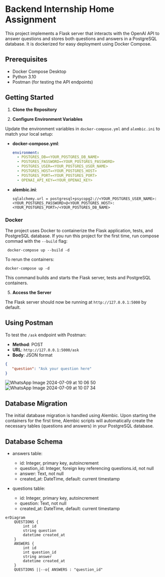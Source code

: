 # Backend Internship Home Assignment

This project implements a Flask server that interacts with the OpenAI API to answer questions and stores both questions and answers in a PostgreSQL database. It is dockerized for easy deployment using Docker Compose.

## Prerequisites

- Docker Compose Desktop
- Python 3.10
- Postman (for testing the API endpoints)

## Getting Started

1. **Clone the Repository**

2. **Configure Environment Variables**

Update the environment variables in `docker-compose.yml` and `alembic.ini` to match your local setup:

- **docker-compose.yml**:
  ```yaml
  environment:
    - POSTGRES_DB=<YOUR_POSTGRES_DB_NAME>
    - POSTGRES_PASSWORD=<YOUR_POSTGRES_PASSWORD>
    - POSTGRES_USER=<YOUR_POSTGRES_USER_NAME>
    - POSTGRES_HOST=<YOUR_POSTGRES_HOST>
    - POSTGRES_PORT=<YOUR_POSTGRES_PORT>
    - OPENAI_API_KEY=<YOUR_OPENAI_KEY>
  ```

- **alembic.ini**:
  ```
  sqlalchemy.url = postgresql+psycopg2://<YOUR_POSTGRES_USER_NAME>:<YOUR_POSTGRES_PASSWORD>@<YOUR_POSTGRES_HOST>:<YOUR_POSTGRES_PORT>/<YOUR_POSTGRES_DB_NAME>
  ```

 ### Docker
  The project uses Docker to containerize the Flask application, tests, and PostgreSQL database.
  If you run this project for the first time, run compose commad with the `--build` flag:
  ```
   docker-compose up --build -d
  ```
  To rerun the containers:
  ```
  docker-compose up -d
  ```
 
  This command builds and starts the Flask server, tests and PostgreSQL containers.

5. **Access the Server**

  The Flask server should now be running at `http://127.0.0.1:5000` by default.

## Using Postman

To test the `/ask` endpoint with Postman:

- **Method**: POST
- **URL**: `http://127.0.0.1:5000/ask`
- **Body**: JSON format
```json
{
   "question": "Ask your question here"
}
```
![WhatsApp Image 2024-07-09 at 10 06 50](https://github.com/netanel97/insait_assignment/assets/101398032/cf8f5306-7d9e-4506-be9f-06c03504837b)
![WhatsApp Image 2024-07-09 at 10 07 34](https://github.com/netanel97/insait_assignment/assets/101398032/5aa18b6c-4fb4-42d8-988b-01486328a03a)

## Database Migration
  The initial database migration is handled using Alembic. Upon starting the containers for the first time, Alembic scripts will automatically create the necessary tables (questions and answers) in your PostgreSQL database.

## Database Schema
* answers table:
  * id: Integer, primary key, autoincrement
  * question_id: Integer, foreign key referencing questions.id, not null
  * answer: Text, not null
  * created_at: DateTime, default: current timestamp
 

* questions table:
  * id: Integer, primary key, autoincrement
  * question: Text, not null
  * created_at: DateTime, default: current timestamp
```mermaid
erDiagram
    QUESTIONS {
        int id
        string question
        datetime created_at
    }
    ANSWERS {
        int id
        int question_id
        string answer
        datetime created_at
    }
    QUESTIONS ||--o{ ANSWERS : "question_id"
```






